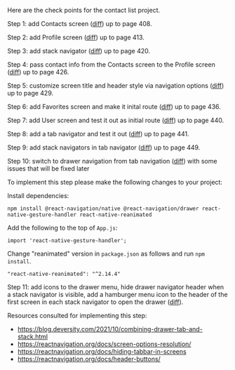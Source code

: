 Here are the check points for the contact list project.

Step 1: add Contacts screen ([diff](https://github.com/sbunivedu/contact_list_solution/commit/94da86fe39c4a201c5d82d015a3e7503e195cca1)) up to page 408.

Step 2: add Profile screen ([diff](https://github.com/sbunivedu/contact_list_solution/commit/61bea867708e7c75784e08a8317f7a6c2439b7b8)) up to page 413.

Step 3: add stack navigator ([diff](https://github.com/sbunivedu/contact_list_solution/commit/ab4423f4b06b8041665e00fe11bfb334b79ba579)) up to page 420.

Step 4: pass contact info from the Contacts screen to the Profile screen ([diff](https://github.com/sbunivedu/contact_list_solution/commit/be4826b317baf450737204359caf832794fa8195)) up to page 426.

Step 5: customize screen title and header style via navigation options ([diff](https://github.com/sbunivedu/contact_list_solution/commit/641ab5ce9e4cb8288641fd5df62bc05940af0923)) up to page 429.

Step 6: add Favorites screen and make it inital route ([diff](https://github.com/sbunivedu/contact_list_solution/commit/158be79e642def52e03d317dc814d0415ddf6e72)) up to page 436.

Step 7: add User screen and test it out as initial route ([diff](https://github.com/sbunivedu/contact_list_solution/commit/28a5107f99a0b0cac47226195f0e423e4bf93504)) up to page 440.

Step 8: add a tab navigator and test it out ([diff](https://github.com/sbunivedu/contact_list_solution/commit/a5fab7009f7c0e97f11e093946a57fd7770e92ac)) up to page 441.

Step 9: add stack navigators in tab navigator ([diff](https://github.com/sbunivedu/contact_list_solution/commit/416a9c356cd3c7b7abe060d396f5c6682a5c8ae9)) up to page 449.

Step 10: switch to drawer navigation from tab navigation ([diff](https://github.com/sbunivedu/contact_list_solution/commit/95b02d2c729b5c305872e5c4dc85a40effcd3eaa)) with some issues that will be fixed later

To implement this step please make the following changes to your project:

Install dependencies:
```
npm install @react-navigation/native @react-navigation/drawer react-native-gesture-handler react-native-reanimated
```

Add the following to the top of `App.js`:
```
import 'react-native-gesture-handler';
```

Change "reanimated" version in `package.json` as follows and run `npm install`.
```
"react-native-reanimated": "^2.14.4"
```

Step 11: add icons to the drawer menu, hide drawer navigator header when a stack navigator is visible, add a hamburger menu icon to the header of the first screen in each stack navigator to open the drawer ([diff](https://github.com/sbunivedu/contact_list_solution/commit/82b460fd3c6d7f3ffcd8676db0af03a8a85cb62f)).

Resources consulted for implementing this step:
* https://blog.deversity.com/2021/10/combining-drawer-tab-and-stack.html
* https://reactnavigation.org/docs/screen-options-resolution/
* https://reactnavigation.org/docs/hiding-tabbar-in-screens
* https://reactnavigation.org/docs/header-buttons/
